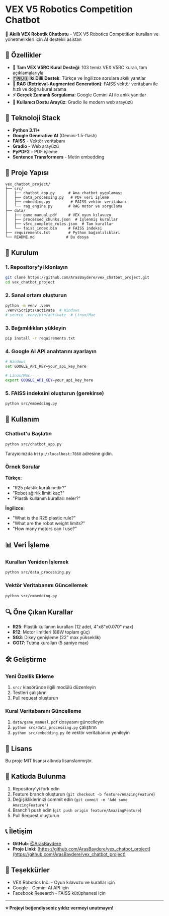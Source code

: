 # VEX V5 Robotics Competition Chatbot

🤖 **Akıllı VEX Robotik Chatbotu** - VEX V5 Robotics Competition kuralları ve yönetmelikleri için AI destekli asistan

## 🌟 Özellikler

- **🎯 Tam VEX V5RC Kural Desteği**: 103 temiz VEX V5RC kuralı, tam açıklamalarıyla
- **🇹🇷🇺🇸 İki Dilli Destek**: Türkçe ve İngilizce sorulara akıllı yanıtlar
- **🧠 RAG (Retrieval-Augmented Generation)**: FAISS vektör veritabanı ile hızlı ve doğru kural arama
- **⚡ Gerçek Zamanlı Sorgulama**: Google Gemini AI ile anlık yanıtlar
- **🎨 Kullanıcı Dostu Arayüz**: Gradio ile modern web arayüzü

## 🔧 Teknoloji Stack

- **Python 3.11+**
- **Google Generative AI** (Gemini-1.5-flash)
- **FAISS** - Vektör veritabanı
- **Gradio** - Web arayüzü
- **PyPDF2** - PDF işleme
- **Sentence Transformers** - Metin embedding

## 📁 Proje Yapısı

```
vex_chatbot_project/
├── src/
│   ├── chatbot_app.py      # Ana chatbot uygulaması
│   ├── data_processing.py   # PDF veri işleme
│   ├── embedding.py         # FAISS vektör veritabanı
│   └── rag_engine.py       # RAG motor ve sorgulama
├── data/
│   ├── game_manual.pdf     # VEX oyun kılavuzu
│   ├── processed_chunks.json  # İşlenmiş kurallar
│   ├── v5rc_complete_rules.json  # Tam kurallar
│   └── faiss_index.bin     # FAISS indeksi
├── requirements.txt        # Python bağımlılıkları
└── README.md              # Bu dosya
```

## 🚀 Kurulum

### 1. Repository'yi klonlayın
```bash
git clone https://github.com/ArasBaydere/vex_chatbot_project.git
cd vex_chatbot_project
```

### 2. Sanal ortam oluşturun
```bash
python -m venv .venv
.venv\Scripts\activate  # Windows
# source .venv/bin/activate  # Linux/Mac
```

### 3. Bağımlılıkları yükleyin
```bash
pip install -r requirements.txt
```

### 4. Google AI API anahtarını ayarlayın
```bash
# Windows
set GOOGLE_API_KEY=your_api_key_here

# Linux/Mac
export GOOGLE_API_KEY=your_api_key_here
```

### 5. FAISS indeksini oluşturun (gerekirse)
```bash
python src/embedding.py
```

## 🎯 Kullanım

### Chatbot'u Başlatın
```bash
python src/chatbot_app.py
```

Tarayıcınızda `http://localhost:7860` adresine gidin.

### Örnek Sorular

**Türkçe:**
- "R25 plastik kuralı nedir?"
- "Robot ağırlık limiti kaç?"
- "Plastik kullanım kuralları neler?"

**İngilizce:**
- "What is the R25 plastic rule?"
- "What are the robot weight limits?"
- "How many motors can I use?"

## 📊 Veri İşleme

### Kuralları Yeniden İşlemek
```bash
python src/data_processing.py
```

### Vektör Veritabanını Güncellemek
```bash
python src/embedding.py
```

## 🔍 Öne Çıkan Kurallar

- **R25**: Plastik kullanım kuralları (12 adet, 4"x8"x0.070" max)
- **R12**: Motor limitleri (88W toplam güç)
- **SG3**: Dikey genişleme (22" max yükseklik)
- **GG17**: Tutma kuralları (5 saniye max)

## 🛠️ Geliştirme

### Yeni Özellik Ekleme
1. `src/` klasöründe ilgili modülü düzenleyin
2. Testleri çalıştırın
3. Pull request oluşturun

### Kural Veritabanını Güncelleme
1. `data/game_manual.pdf` dosyasını güncelleyin
2. `python src/data_processing.py` çalıştırın
3. `python src/embedding.py` ile vektör veritabanını yenileyin

## 📜 Lisans

Bu proje MIT lisansı altında lisanslanmıştır.

## 🤝 Katkıda Bulunma

1. Repository'yi fork edin
2. Feature branch oluşturun (`git checkout -b feature/AmazingFeature`)
3. Değişikliklerinizi commit edin (`git commit -m 'Add some AmazingFeature'`)
4. Branch'i push edin (`git push origin feature/AmazingFeature`)
5. Pull Request oluşturun

## 📞 İletişim

- **GitHub**: [@ArasBaydere](https://github.com/ArasBaydere)
- **Proje Linki**: [https://github.com/ArasBaydere/vex_chatbot_project](https://github.com/ArasBaydere/vex_chatbot_project)

## 🙏 Teşekkürler

- VEX Robotics Inc. - Oyun kılavuzu ve kurallar için
- Google - Gemini AI API için
- Facebook Research - FAISS kütüphanesi için

---

**⭐ Projeyi beğendiyseniz yıldız vermeyi unutmayın!**